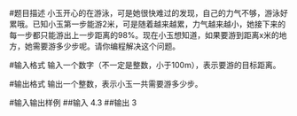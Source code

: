 #题目描述
小玉开心的在游泳，可是她很快难过的发现，自己的力气不够，游泳好累哦。已知小玉第一步能游2米，可是随着越来越累，力气越来越小，她接下来的每一步都只能游出上一步距离的98%。现在小玉想知道，如果要游到距离x米的地方，她需要游多少步呢。请你编程解决这个问题。

#输入格式
输入一个数字（不一定是整数，小于100m），表示要游的目标距离。

#输出格式
输出一个整数，表示小玉一共需要游多少步。

#输入输出样例
##输入
4.3
##输出
3